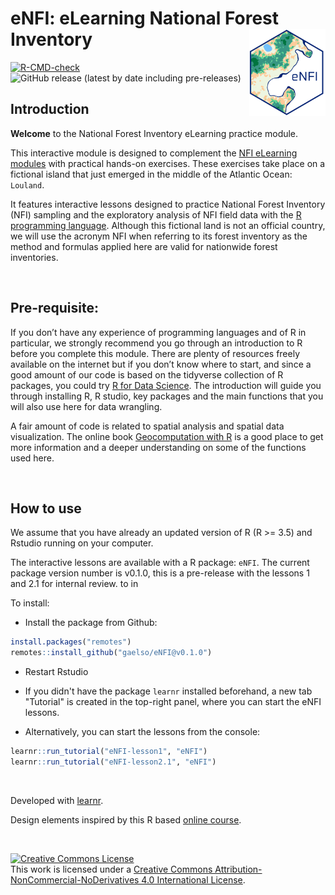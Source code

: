 
# eNFI: eLearning National Forest Inventory <img src='inst/tutorials/eNFI-lesson1/images/eNFI-logo.png' align="right" height="139" /></a>


<!-- badges: start -->
[![R-CMD-check](https://github.com/gaelso/eNFI/workflows/R-CMD-check/badge.svg)](https://github.com/gaelso/eNFI/actions)
![GitHub release (latest by date including pre-releases)](https://img.shields.io/github/v/release/gaelso/eNFI?display_name=tag&include_prereleases)
<!-- badges: end -->



## Introduction

**Welcome**  to the National Forest Inventory eLearning practice module.

This interactive module is designed to complement the [NFI eLearning modules](https://bit.ly/3m5VEsE) with practical hands-on exercises. These exercises take place on a fictional island that just emerged in the middle of the Atlantic Ocean: `Louland`.

It features interactive lessons designed to practice National Forest Inventory (NFI) sampling and the exploratory analysis of NFI field data with the [R programming language](https://www.r-project.org/). Although this fictional land is not an official country, we will use the acronym NFI when referring to its forest inventory as the method and formulas applied here are valid for nationwide forest inventories.




<br>

## Pre-requisite: 

If you don’t have any experience of programming languages and of R in particular, we strongly recommend you go through an introduction to R before you complete this module. There are plenty of resources freely available on the internet but if you don’t know where to start, and since a good amount of our code is based on the tidyverse collection of R packages, you could try [R for Data Science](https://r4ds.had.co.nz/). The introduction will guide you through installing R, R studio, key packages and the main functions that you will also use here for data wrangling. 

A fair amount of code is related to spatial analysis and spatial data visualization. The online book [Geocomputation with R](https://geocompr.robinlovelace.net/) is a good place to get more information and a deeper understanding on some of the functions used here.  



<br>

## How to use

We assume that you have already an updated version of R (R >= 3.5) and Rstudio running on your computer. 

The interactive lessons are available with a R package: `eNFI`.  The current package version number is v0.1.0, this is a pre-release with the lessons 1 and 2.1 for internal review. to in 

To install:

- Install the package from Github:

```r
install.packages("remotes")
remotes::install_github("gaelso/eNFI@v0.1.0")

```
- Restart Rstudio

- If you didn't have the package `learnr` installed beforehand, a new tab "Tutorial" is created in the top-right panel, where you can start the eNFI lessons.

- Alternatively, you can start the lessons from the console:

```r
learnr::run_tutorial("eNFI-lesson1", "eNFI")
learnr::run_tutorial("eNFI-lesson2.1", "eNFI")

```





<br>

Developed with [learnr](https://rstudio.github.io/learnr/).

Design elements inspired by this R based [online course](https://github.com/tinystats/teacups-giraffes-and-statistics).

<!--
Cover Photo by <a href="https://unsplash.com/@jeremybezanger?utm_source=unsplash&utm_medium=referral&utm_content=creditCopyText">Jeremy Bezanger</a> on <a href="https://unsplash.com/?utm_source=unsplash&utm_medium=referral&utm_content=creditCopyText">Unsplash</a>
-->

<br>

<a rel="license" href="http://creativecommons.org/licenses/by-nc-nd/4.0/"><img alt="Creative Commons License" style="border-width:0" src="https://i.creativecommons.org/l/by-nc-nd/4.0/88x31.png" /></a>
<br />
This work is licensed under a <a rel="license" href="http://creativecommons.org/licenses/by-nc-nd/4.0/">Creative Commons Attribution-NonCommercial-NoDerivatives 4.0 International License</a>.

